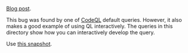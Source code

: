[Blog post](https://github.blog/category/security/librelp-buffer-overflow-cve-2018-1000140/).

This bug was found by one of [CodeQL](https://codeql.github.com/) default queries. However, it also makes a good example of using QL interactively. The queries in this directory show how you can interactively develop the query.

Use [this snapshot](https://github.com/github/securitylab/releases/download/rsyslog-codeql-database/rsyslog-all-revision-2018-April-27--14-12-31.zip).
